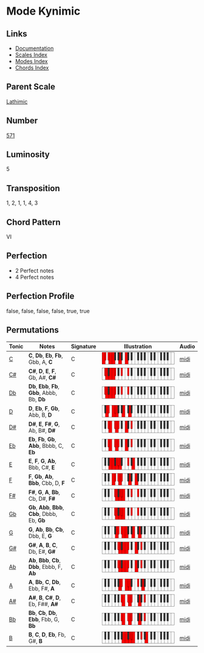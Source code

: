 # Mode Kynimic

## Links

- [Documentation](README.md)
- [Scales Index](Scales.md)
- [Modes Index](Modes.md)
- [Chords Index](Chords.md)

## Parent Scale

[Lathimic](ScaleLathimic.md)

## Number

[571](https://ianring.com/musictheory/scales/571)

## Luminosity

5

## Transposition

1, 2, 1, 1, 4, 3

## Chord Pattern

VI

## Perfection

- 2 Perfect notes
- 4 Perfect notes

## Perfection Profile

false, false, false, false, true, true

## Permutations

| Tonic | Notes | Signature | Illustration | Audio |
|-------|-------|-----------|--------------|-------|
| [C](ModeCNaturalKynimic.md) | **C**, **Db**, **Eb**, **Fb**, Gbb, A, **C** | C | ![CNaturalKynimic](ModeCNaturalKynimic.png) | [midi](https://github.com/edipermadi/music/blob/main/docs/ModeCNaturalKynimic.mid?raw=true) |
| [C#](ModeCSharpKynimic.md) | **C#**, **D**, **E**, **F**, Gb, A#, **C#** | C | ![CSharpKynimic](ModeCSharpKynimic.png) | [midi](https://github.com/edipermadi/music/blob/main/docs/ModeCSharpKynimic.mid?raw=true) |
| [Db](ModeDFlatKynimic.md) | **Db**, **Ebb**, **Fb**, **Gbb**, Abbb, Bb, **Db** | C | ![DFlatKynimic](ModeDFlatKynimic.png) | [midi](https://github.com/edipermadi/music/blob/main/docs/ModeDFlatKynimic.mid?raw=true) |
| [D](ModeDNaturalKynimic.md) | **D**, **Eb**, **F**, **Gb**, Abb, B, **D** | C | ![DNaturalKynimic](ModeDNaturalKynimic.png) | [midi](https://github.com/edipermadi/music/blob/main/docs/ModeDNaturalKynimic.mid?raw=true) |
| [D#](ModeDSharpKynimic.md) | **D#**, **E**, **F#**, **G**, Ab, B#, **D#** | C | ![DSharpKynimic](ModeDSharpKynimic.png) | [midi](https://github.com/edipermadi/music/blob/main/docs/ModeDSharpKynimic.mid?raw=true) |
| [Eb](ModeEFlatKynimic.md) | **Eb**, **Fb**, **Gb**, **Abb**, Bbbb, C, **Eb** | C | ![EFlatKynimic](ModeEFlatKynimic.png) | [midi](https://github.com/edipermadi/music/blob/main/docs/ModeEFlatKynimic.mid?raw=true) |
| [E](ModeENaturalKynimic.md) | **E**, **F**, **G**, **Ab**, Bbb, C#, **E** | C | ![ENaturalKynimic](ModeENaturalKynimic.png) | [midi](https://github.com/edipermadi/music/blob/main/docs/ModeENaturalKynimic.mid?raw=true) |
| [F](ModeFNaturalKynimic.md) | **F**, **Gb**, **Ab**, **Bbb**, Cbb, D, **F** | C | ![FNaturalKynimic](ModeFNaturalKynimic.png) | [midi](https://github.com/edipermadi/music/blob/main/docs/ModeFNaturalKynimic.mid?raw=true) |
| [F#](ModeFSharpKynimic.md) | **F#**, **G**, **A**, **Bb**, Cb, D#, **F#** | C | ![FSharpKynimic](ModeFSharpKynimic.png) | [midi](https://github.com/edipermadi/music/blob/main/docs/ModeFSharpKynimic.mid?raw=true) |
| [Gb](ModeGFlatKynimic.md) | **Gb**, **Abb**, **Bbb**, **Cbb**, Dbbb, Eb, **Gb** | C | ![GFlatKynimic](ModeGFlatKynimic.png) | [midi](https://github.com/edipermadi/music/blob/main/docs/ModeGFlatKynimic.mid?raw=true) |
| [G](ModeGNaturalKynimic.md) | **G**, **Ab**, **Bb**, **Cb**, Dbb, E, **G** | C | ![GNaturalKynimic](ModeGNaturalKynimic.png) | [midi](https://github.com/edipermadi/music/blob/main/docs/ModeGNaturalKynimic.mid?raw=true) |
| [G#](ModeGSharpKynimic.md) | **G#**, **A**, **B**, **C**, Db, E#, **G#** | C | ![GSharpKynimic](ModeGSharpKynimic.png) | [midi](https://github.com/edipermadi/music/blob/main/docs/ModeGSharpKynimic.mid?raw=true) |
| [Ab](ModeAFlatKynimic.md) | **Ab**, **Bbb**, **Cb**, **Dbb**, Ebbb, F, **Ab** | C | ![AFlatKynimic](ModeAFlatKynimic.png) | [midi](https://github.com/edipermadi/music/blob/main/docs/ModeAFlatKynimic.mid?raw=true) |
| [A](ModeANaturalKynimic.md) | **A**, **Bb**, **C**, **Db**, Ebb, F#, **A** | C | ![ANaturalKynimic](ModeANaturalKynimic.png) | [midi](https://github.com/edipermadi/music/blob/main/docs/ModeANaturalKynimic.mid?raw=true) |
| [A#](ModeASharpKynimic.md) | **A#**, **B**, **C#**, **D**, Eb, F##, **A#** | C | ![ASharpKynimic](ModeASharpKynimic.png) | [midi](https://github.com/edipermadi/music/blob/main/docs/ModeASharpKynimic.mid?raw=true) |
| [Bb](ModeBFlatKynimic.md) | **Bb**, **Cb**, **Db**, **Ebb**, Fbb, G, **Bb** | C | ![BFlatKynimic](ModeBFlatKynimic.png) | [midi](https://github.com/edipermadi/music/blob/main/docs/ModeBFlatKynimic.mid?raw=true) |
| [B](ModeBNaturalKynimic.md) | **B**, **C**, **D**, **Eb**, Fb, G#, **B** | C | ![BNaturalKynimic](ModeBNaturalKynimic.png) | [midi](https://github.com/edipermadi/music/blob/main/docs/ModeBNaturalKynimic.mid?raw=true) |
